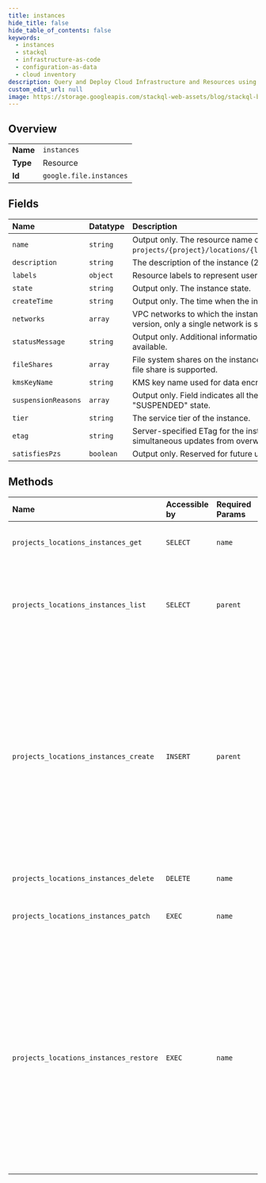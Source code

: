 ```yaml
---
title: instances
hide_title: false
hide_table_of_contents: false
keywords:
  - instances
  - stackql
  - infrastructure-as-code
  - configuration-as-data
  - cloud inventory
description: Query and Deploy Cloud Infrastructure and Resources using SQL
custom_edit_url: null
image: https://storage.googleapis.com/stackql-web-assets/blog/stackql-blog-post-featured-image.png
---
```

  
    

## Overview
<table><tbody>
<tr><td><b>Name</b></td><td><code>instances</code></td></tr>
<tr><td><b>Type</b></td><td>Resource</td></tr>
<tr><td><b>Id</b></td><td><code>google.file.instances</code></td></tr>
</tbody></table>

## Fields
| Name | Datatype | Description |
|:-----|:---------|:------------|
| `name` | `string` | Output only. The resource name of the instance, in the format `projects/{project}/locations/{location}/instances/{instance}`. |
| `description` | `string` | The description of the instance (2048 characters or less). |
| `labels` | `object` | Resource labels to represent user provided metadata. |
| `state` | `string` | Output only. The instance state. |
| `createTime` | `string` | Output only. The time when the instance was created. |
| `networks` | `array` | VPC networks to which the instance is connected. For this version, only a single network is supported. |
| `statusMessage` | `string` | Output only. Additional information about the instance state, if available. |
| `fileShares` | `array` | File system shares on the instance. For this version, only a single file share is supported. |
| `kmsKeyName` | `string` | KMS key name used for data encryption. |
| `suspensionReasons` | `array` | Output only. Field indicates all the reasons the instance is in "SUSPENDED" state. |
| `tier` | `string` | The service tier of the instance. |
| `etag` | `string` | Server-specified ETag for the instance resource to prevent simultaneous updates from overwriting each other. |
| `satisfiesPzs` | `boolean` | Output only. Reserved for future use. |
## Methods
| Name | Accessible by | Required Params | Description |
|:-----|:--------------|:----------------|:------------|
| `projects_locations_instances_get` | `SELECT` | `name` | Gets the details of a specific instance. |
| `projects_locations_instances_list` | `SELECT` | `parent` | Lists all instances in a project for either a specified location or for all locations. |
| `projects_locations_instances_create` | `INSERT` | `parent` | Creates an instance. When creating from a backup, the capacity of the new instance needs to be equal to or larger than the capacity of the backup (and also equal to or larger than the minimum capacity of the tier). |
| `projects_locations_instances_delete` | `DELETE` | `name` | Deletes an instance. |
| `projects_locations_instances_patch` | `EXEC` | `name` | Updates the settings of a specific instance. |
| `projects_locations_instances_restore` | `EXEC` | `name` | Restores an existing instance's file share from a backup. The capacity of the instance needs to be equal to or larger than the capacity of the backup (and also equal to or larger than the minimum capacity of the tier). |

